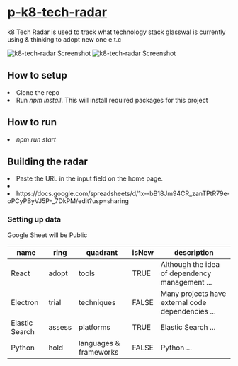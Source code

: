 # [p-k8-tech-radar](https://github.com/k8-proxy/p-k8-tech-radar)

<p>k8 Tech Radar is used to track what technology stack glasswal is currently using & thinking to adopt new one e.t.c</p>

![k8-tech-radar Screenshot](https://lh3.googleusercontent.com/3YwK7-EbvgK-wkoZiqTTOaxaoONhk9XNtkgRL0jYPGZvlDy9e7XzaBZHHHgbRHpTD_1F7vwAT4Dp1Q=w1920-h937-rw)
![k8-tech-radar Screenshot](https://lh5.googleusercontent.com/bNhx2eh_jmiOpqZbfmR2ijYpeNepoh_RLIjXQ1oWrBE8v9DG0eudSXtUbg_KGe-qIx5t2weciIRulA=w1920-h937-rw)

## How to setup
<li>Clone the repo</li>
<li> Run<i> npm install</i>. This will install required packages for this project </li>

## How to run 
<li> <i>npm run start </i></li>

## Building the radar
<li>Paste the URL in the input field on the home page.<li>
<li>https://docs.google.com/spreadsheets/d/1x--bB18Jm94CR_zanTPtR79e-oPCyPByVJ5P-_7DkPM/edit?usp=sharing</li>

### Setting up data

Google Sheet will be Public 

| name          | ring   | quadrant               | isNew | description                                             |
|---------------|--------|------------------------|-------|---------------------------------------------------------|
| React      | adopt  | tools                  | TRUE  | Although the idea of dependency management ...          |
| Electron | trial  | techniques             | FALSE | Many projects have external code dependencies ...       |
| Elastic Search  | assess | platforms              | TRUE  | Elastic Search   ...   |
| Python           | hold   | languages & frameworks | FALSE | Python  ... |

